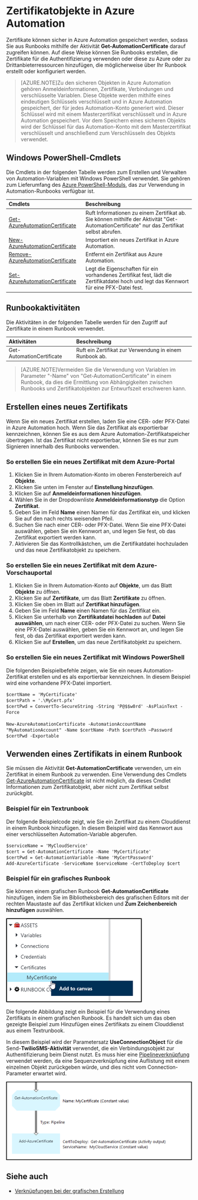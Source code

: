 <properties 
   pageTitle="Zertifikatobjekte in Azure Automation | Microsoft Azure"
   description="Zertifikate können sicher in Azure Automation gespeichert werden, sodass sie von Runbooks zur Authentifizierung bei Azure und Drittanbieterressourcen verwendet werden können. Dieser Artikel stellt eine ausführliche Beschreibung von Zertifikaten bereit und zeigt, wie diese in Textrunbooks und grafischen Runbooks eingesetzt werden."
   services="automation"
   documentationCenter=""
   authors="bwren"
   manager="stevenka"
   editor="tysonn" />
<tags 
   ms.service="automation"
   ms.devlang="na"
   ms.topic="article"
   ms.tgt_pltfrm="na"
   ms.workload="infrastructure-services"
   ms.date="08/18/2015"
   ms.author="bwren" />

# Zertifikatobjekte in Azure Automation

Zertifikate können sicher in Azure Automation gespeichert werden, sodass Sie aus Runbooks mithilfe der Aktivität **Get-AutomationCertificate** darauf zugreifen können. Auf diese Weise können Sie Runbooks erstellen, die Zertifikate für die Authentifizierung verwenden oder diese zu Azure oder zu Drittanbieterressourcen hinzufügen, die möglicherweise über Ihr Runbook erstellt oder konfiguriert werden.

>[AZURE.NOTE]Zu den sicheren Objekten in Azure Automation gehören Anmeldeinformationen, Zertifikate, Verbindungen und verschlüsselte Variablen. Diese Objekte werden mithilfe eines eindeutigen Schlüssels verschlüsselt und in Azure Automation gespeichert, der für jedes Automation-Konto generiert wird. Dieser Schlüssel wird mit einem Masterzertifikat verschlüsselt und in Azure Automation gespeichert. Vor dem Speichern eines sicheren Objekts wird der Schlüssel für das Automation-Konto mit dem Masterzertifikat verschlüsselt und anschließend zum Verschlüsseln des Objekts verwendet.

## Windows PowerShell-Cmdlets

Die Cmdlets in der folgenden Tabelle werden zum Erstellen und Verwalten von Automation-Variablen mit Windows PowerShell verwendet. Sie gehören zum Lieferumfang des [Azure PowerShell-Moduls](../powershell-install-configure.md), das zur Verwendung in Automation-Runbooks verfügbar ist.

|Cmdlets|Beschreibung|
|:---|:---|
|[Get-AzureAutomationCertificate](http://msdn.microsoft.com/library/dn913765.aspx)|Ruft Informationen zu einem Zertifikat ab. Sie können mithilfe der Aktivität "Get-AutomationCertificate" nur das Zertifikat selbst abrufen.|
|[New- AzureAutomationCertificate](http://msdn.microsoft.com/library/dn913764.aspx)|Importiert ein neues Zertifikat in Azure Automation.|
|[Remove- AzureAutomationCertificate](http://msdn.microsoft.com/library/dn913773.aspx)|Entfernt ein Zertifikat aus Azure Automation.|
|[Set- AzureAutomationCertificate](http://msdn.microsoft.com/library/dn913763.aspx)|Legt die Eigenschaften für ein vorhandenes Zertifikat fest, lädt die Zertifikatdatei hoch und legt das Kennwort für eine PFX-Datei fest.|

## Runbookaktivitäten

Die Aktivitäten in der folgenden Tabelle werden für den Zugriff auf Zertifikate in einem Runbook verwendet.

|Aktivitäten|Beschreibung|
|:---|:---|
|Get-AutomationCertificate|Ruft ein Zertifikat zur Verwendung in einem Runbook ab.|

>[AZURE.NOTE]Vermeiden Sie die Verwendung von Variablen im Parameter "-Name" von "Get-AutomationCertificate" in einem Runbook, da dies die Ermittlung von Abhängigkeiten zwischen Runbooks und Zertifikatobjekten zur Entwurfszeit erschweren kann.

## Erstellen eines neues Zertifikats

Wenn Sie ein neues Zertifikat erstellen, laden Sie eine CER- oder PFX-Datei in Azure Automation hoch. Wenn Sie das Zertifikat als exportierbar kennzeichnen, können Sie es aus dem Azure Automation-Zertifikatspeicher übertragen. Ist das Zertifikat nicht exportierbar, können Sie es nur zum Signieren innerhalb des Runbooks verwenden.

### So erstellen Sie ein neues Zertifikat mit dem Azure-Portal

1. Klicken Sie in Ihrem Automation-Konto im oberen Fensterbereich auf **Objekte**.
1. Klicken Sie unten im Fenster auf **Einstellung hinzufügen**.
1. Klicken Sie auf **Anmeldeinformationen hinzufügen**.
2. Wählen Sie in der Dropdownliste **Anmeldeinformationstyp** die Option **Zertifikat**.
3. Geben Sie im Feld **Name** einen Namen für das Zertifikat ein, und klicken Sie auf den nach rechts weisenden Pfeil.
4. Suchen Sie nach einer CER- oder PFX-Datei. Wenn Sie eine PFX-Datei auswählen, geben Sie ein Kennwort an, und legen Sie fest, ob das Zertifikat exportiert werden kann.
1. Aktivieren Sie das Kontrollkästchen, um die Zertifikatdatei hochzuladen und das neue Zertifikatobjekt zu speichern.


### So erstellen Sie ein neues Zertifikat mit dem Azure-Vorschauportal

1. Klicken Sie in Ihrem Automation-Konto auf **Objekte**, um das Blatt **Objekte** zu öffnen.
1. Klicken Sie auf **Zertifikate**, um das Blatt **Zertifikate** zu öffnen.
1. Klicken Sie oben im Blatt auf **Zertifikat hinzufügen**.
2. Geben Sie im Feld **Name** einen Namen für das Zertifikat ein.
2. Klicken Sie unterhalb von **Zertifikatdatei hochladen** auf **Datei auswählen**, um nach einer CER- oder PFX-Datei zu suchen. Wenn Sie eine PFX-Datei auswählen, geben Sie ein Kennwort an, und legen Sie fest, ob das Zertifikat exportiert werden kann.
1. Klicken Sie auf **Erstellen**, um das neue Zertifikatobjekt zu speichern.


### So erstellen Sie ein neues Zertifikat mit Windows PowerShell

Die folgenden Beispielbefehle zeigen, wie Sie ein neues Automation-Zertifikat erstellen und es als exportierbar kennzeichnen. In diesem Beispiel wird eine vorhandene PFX-Datei importiert.

	$certName = 'MyCertificate'
	$certPath = '.\MyCert.pfx'
	$certPwd = ConvertTo-SecureString -String 'P@$$w0rd' -AsPlainText -Force
	
	New-AzureAutomationCertificate -AutomationAccountName "MyAutomationAccount" -Name $certName -Path $certPath –Password $certPwd -Exportable

## Verwenden eines Zertifikats in einem Runbook

Sie müssen die Aktivität **Get-AutomationCertificate** verwenden, um ein Zertifikat in einem Runbook zu verwenden. Eine Verwendung des Cmdlets [Get-AzureAutomationCertificate](http://msdn.microsoft.com/library/dn913765.aspx) ist nicht möglich, da dieses Cmdlet Informationen zum Zertifikatobjekt, aber nicht zum Zertifikat selbst zurückgibt.

### Beispiel für ein Textrunbook

Der folgende Beispielcode zeigt, wie Sie ein Zertifikat zu einem Clouddienst in einem Runbook hinzufügen. In diesem Beispiel wird das Kennwort aus einer verschlüsselten Automation-Variable abgerufen.

	$serviceName = 'MyCloudService'
	$cert = Get-AutomationCertificate -Name 'MyCertificate'
	$certPwd = Get-AutomationVariable –Name 'MyCertPassword'
	Add-AzureCertificate -ServiceName $serviceName -CertToDeploy $cert

### Beispiel für ein grafisches Runbook

Sie können einem grafischen Runbook **Get-AutomationCertificate** hinzufügen, indem Sie im Bibliotheksbereich des grafischen Editors mit der rechten Maustaste auf das Zertifikat klicken und **Zum Zeichenbereich hinzufügen** auswählen.

![](media/automation-certificates/certificate-add-canvas.png)

Die folgende Abbildung zeigt ein Beispiel für die Verwendung eines Zertifikats in einem grafischen Runbook. Es handelt sich um das oben gezeigte Beispiel zum Hinzufügen eines Zertifikats zu einem Clouddienst aus einem Textrunbook.

In diesem Beispiel wird der Parametersatz **UseConnectionObject** für die Send-**TwilioSMS-Aktivität** verwendet, die ein Verbindungsobjekt zur Authentifizierung beim Dienst nutzt. Es muss hier eine [Pipelineverknüpfung](automation-graphical-authoring-intro.md#links-and-workflow) verwendet werden, da eine Sequenzverknüpfung eine Auflistung mit einem einzelnen Objekt zurückgeben würde, und dies nicht vom Connection-Parameter erwartet wird.

![](media/automation-certificates/add-certificate.png)


## Siehe auch

- [Verknüpfungen bei der grafischen Erstellung](automation-graphical-authoring-intro.md#links-and-workflow) 

<!---HONumber=Oct15_HO3-->